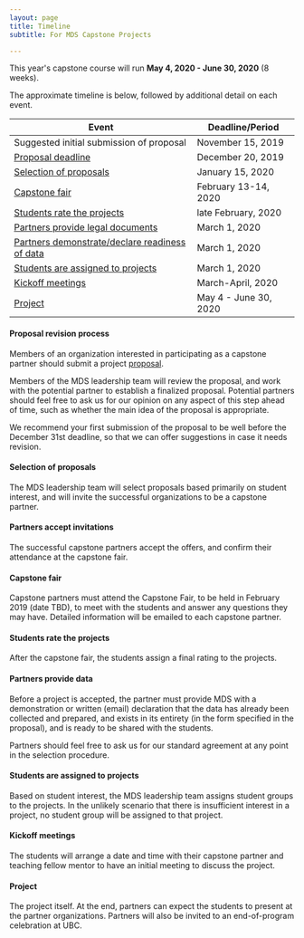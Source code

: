 ```yaml
---
layout: page
title: Timeline
subtitle: For MDS Capstone Projects

---
```


This year's capstone course will run __May 4, 2020 - June 30, 2020__ (8 weeks).

The approximate timeline is below, followed by additional detail on each event.

| Event | Deadline/Period |
| ----- | ---- |
| Suggested initial submission of proposal | November 15, 2019 |
| [Proposal deadline](#proposal-revision-process) | December 20, 2019  |
| [Selection of proposals](#selection-of-proposals) | January 15, 2020   |
| [Capstone fair](#capstone-fair)       | February 13-14, 2020 |
| [Students rate the projects](#students-rate-the-projects)  | late February, 2020 |
| [Partners provide legal documents](#partners-provide-legal-documents-and-declare-conflicts-of-interest) | March 1, 2020  |
| [Partners demonstrate/declare readiness of data](#partners-provide-data)  | March 1, 2020 |
| [Students are assigned to projects](#students-are-assigned-to-projects) | March 1, 2020  |
| [Kickoff meetings](#kickoff-meetings)    | March-April, 2020 |
| [Project](#project) | May 4 - June 30, 2020 |

#### Proposal revision process

Members of an organization interested in participating as a capstone partner should submit a project [proposal](https://ubc-mds.github.io/capstone/partner_info/#proposals).

Members of the MDS leadership team will review the proposal, and work with the potential partner to establish a finalized proposal. Potential partners should feel free to ask us for our opinion on any aspect of this step ahead of time, such as whether the main idea of the proposal is appropriate.

We recommend your first submission of the proposal to be well before the December 31st deadline, so that we can offer suggestions in case it needs revision.

#### Selection of proposals

The MDS leadership team will select proposals based primarily on student interest, and will invite the successful organizations to be a capstone partner.

#### Partners accept invitations

The successful capstone partners accept the offers, and confirm their attendance at the capstone fair.

#### Capstone fair

Capstone partners must attend the Capstone Fair, to be held in February 2019 (date TBD), to meet with the students and answer any questions they may have. Detailed information will be emailed to each capstone partner.


#### Students rate the projects

After the capstone fair, the students assign a final rating to the projects.


#### Partners provide data

Before a project is accepted, the partner must provide MDS with a demonstration or written (email) declaration that the data has already been collected and prepared, and exists in its entirety (in the form specified in the proposal), and is ready to be shared with the students.

Partners should feel free to ask us for our standard agreement at any point in the selection procedure.

#### Students are assigned to projects

Based on student interest, the MDS leadership team assigns student groups to the projects. In the unlikely scenario that there is insufficient interest in a project, no student group will be assigned to that project.

#### Kickoff meetings

The students will arrange a date and time with their capstone partner and teaching fellow mentor to have an initial meeting to discuss the project.

#### Project

The project itself. At the end, partners can expect the students to present at the partner organizations. Partners will also be invited to an end-of-program celebration at UBC.
